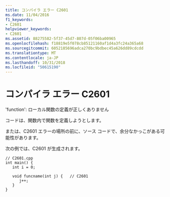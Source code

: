 ```yaml
---
title: コンパイラ エラー C2601
ms.date: 11/04/2016
f1_keywords:
- C2601
helpviewer_keywords:
- C2601
ms.assetid: 88275582-5f37-45d7-807d-05f06ba00965
ms.openlocfilehash: f18819e5f078cb85121160af1d4a3fc24a365a68
ms.sourcegitcommit: 6052185696adca270bc9bdbec45a626dd89cdcdd
ms.translationtype: MT
ms.contentlocale: ja-JP
ms.lasthandoff: 10/31/2018
ms.locfileid: "50615190"
---
```

# <a name="compiler-error-c2601"></a>コンパイラ エラー C2601

'function': ローカル関数の定義が正しくありません

コードは、関数内で関数を定義しようとします。

または、C2601 エラーの場所の前に、ソース コードで、余分なかっこがある可能性があります。

次の例では、C2601 が生成されます。

```
// C2601.cpp
int main() {
   int i = 0;

   void funcname(int j) {   // C2601
      j++;
   }
}
```
